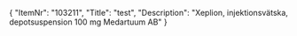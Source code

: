 {
  "ItemNr": "103211",
  "Title": "test",
  "Description": "Xeplion, injektionsvätska, depotsuspension 100 mg Medartuum AB"
}